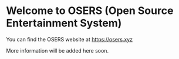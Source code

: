 # Welcome to OSERS (Open Source Entertainment System)

You can find the OSERS website at https://osers.xyz

More information will be added here soon.

